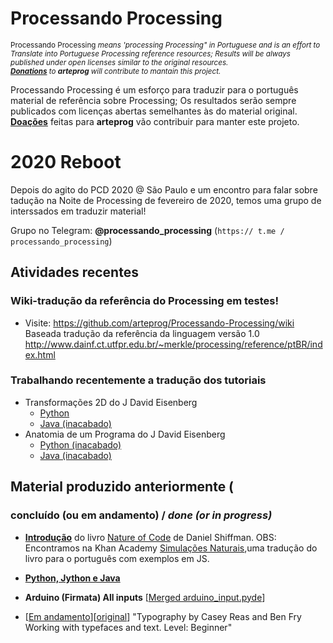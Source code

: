 # Processando Processing

<sub> Processando Processing *means 'processing Processing" in Portuguese and is an effort to Translate into Portuguese Processing reference resources; Results will be always published under open licenses similar to the original resources.<br>
[<b>Donations</b>](http://patreon.com/arteprog) to <b>arteprog</b> will contribute to mantain this project.*</sub>

Processando Processing é um esforço para traduzir para o português material de referência sobre Processing; Os resultados serão sempre publicados com licenças abertas semelhantes às do material original.<br>
[**Doações**](http://patreon.com/arteprog) feitas para **arteprog** vão contribuir para manter este projeto.

# 2020 Reboot

Depois do agito do PCD 2020 @ São Paulo e um encontro para falar sobre tadução na Noite de Processing de fevereiro de 2020, temos uma grupo de interssados em traduzir material!

Grupo no Telegram: **@processando_processing** (`https:// t.me / processando_processing`)

## Atividades recentes

### Wiki-tradução da referência do Processing em testes!

- Visite: https://github.com/arteprog/Processando-Processing/wiki
   Baseada tradução da referência da linguagem versão 1.0 http://www.dainf.ct.utfpr.edu.br/~merkle/processing/reference/ptBR/index.html


### Trabalhando recentemente a tradução dos tutoriais

- Transformações 2D do J David Eisenberg
  - [Python](/tutoriais-PT/python-transformacoes_2D.md) 
  - [Java (inacabado)](/tutoriais-PT/java-transformacoes_2D.md)
- Anatomia de um Programa do J David Eisenberg 
  - [Python (inacabado)](/tutoriais-PT/Anatomia_de_um_Programa_py.md) 
  - [Java (inacabado)](/tutoriais-PT/Anatomia_de_um_Programa.md)
  
## Material produzido anteriormente (

### concluído (ou em andamento) / *done (or in progress)*

* [**Introdução**](https://github.com/arteprog/Processando-Processing/tree/master/natureza-do-codigo) do livro [Nature of Code](http://natureofcode.com) de Daniel Shiffman. OBS: Encontramos na Khan Academy [Simulações Naturais](https://pt.khanacademy.org/computing/computer-programming/programming-natural-simulations),uma tradução do livro para o português com exemplos em JS.

* [**Python, Jython e Java**](https://github.com/arteprog/Processando-Processing/blob/master/tutoriais-PT/python-Python_Jython_e_Java.md) 

* **Arduino (Firmata) All inputs** [[Merged arduino_input.pyde](https://github.com/jdf/processing.py/commit/f6f59dc45844b8ee40a8b7cb47ccd9ddbd026416)]

* [[Em andamento](https://docs.google.com/document/d/14MYeJQPlA57-pYYm_UPt0u3sVynIxVIU8gras3ERAFQ/pub)][[original](https://processing.org/tutorials/typography/)] "Typography
 by Casey Reas and Ben Fry
 Working with typefaces and text.
 Level: Beginner"

<!-- 
REPENSAR ESTA PARTE
## em estudo / *under consideration*

#### para modo Python ####

* "Arrays
 by Casey Reas and Ben Fry
 How to store and access data in array structures.
 Level: Intermediate"
* "Curves
 by J David Eisenberg
 Learn how to draw arcs, spline curves, and bezier curves.
 Level: Intermediate"
* "Data
 by Daniel Shiffman
 Learn the basics of working with data feeds in Processing.
 Level: Intermediate"
* "Electronics
 by Hernando Berragán and Casey Reas
 Control physical media with Processing, Arduino, and Wiring.
 Level: Intermediate"
* "Network
 by Alexander R. Galloway
 An introduction to sending and receiving data with clients and servers.
 Level: Intermediate"
* "Print
 by Casey Reas
 Use Processing to output print quality images and documents.
 Level: Intermediate"
* "PShape
 by Daniel Shiffman
 How to use the PShape class in Processing.
 Level: Intermediate"
* "PVector
 by Daniel Shiffman
 An introduction to useing the PVector class in Processing.
 Level: Advanced"
* "Render Techniques
 by Casey Reas and Ben Fry
 Tools for rendering geometries in Processing.
 Level: Intermediate"
* "Shaders
 by Andres Colubri
 A guide to implementing GLSL shaders in Processing.
 Level: Advanced"
* "Sound
 by R. Luke DuBois and Wilm Thoben
 Learn how to play, analyze, and synthesize sound with the Sound Library.
 Level: Intermediate"
* "Trigonometry Primer
 by Ira Greenberg
 An introduction to trigonometry.
 Level: Intermediate"
* "Video
 by Daniel Shiffman
 How to display live and recorded video
 Level: Advanced"
--> 
